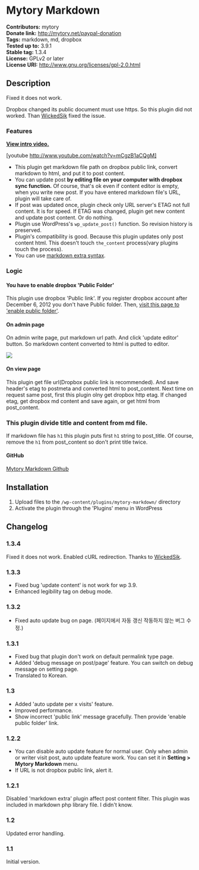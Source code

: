 # Mytory Markdown #
**Contributors:** mytory  
**Donate link:** http://mytory.net/paypal-donation  
**Tags:** markdown, md, dropbox  
**Tested up to:** 3.9.1  
**Stable tag:** 1.3.4  
**License:** GPLv2 or later  
**License URI:** http://www.gnu.org/licenses/gpl-2.0.html  

## Description ##

Fixed it does not work. 

Dropbox changed its public document must use https. So this plugin did not worked. Than [WickedSik](https://github.com/WickedSik) fixed the issue.

### Features ###

**[View intro video.](http://youtu.be/mCgzB1aCQgM)**

[youtube http://www.youtube.com/watch?v=mCgzB1aCQgM]

* This plugin get markdown file path on dropbox public link, convert markdown to html, and put it to post content.
* You can update post **by editing file on your computer with dropbox sync function.** Of course, that's ok even if content editor is empty, when you write new post. If you have entered markdown file's URL, plugin will take care of.
* If post was updated once, plugin check only URL server's ETAG not full content. It is for speed. If ETAG was changed, plugin get new content and update post content. Or do nothing.
* Plugin use WordPress's `wp_update_post()` function. So revision history is preserved.
* Plugin's compatibility is good. Because this plugin updates only post content html. This doesn't touch `the_content` process(vary plugins touch the process).
* You can use [markdown extra syntax](http://michelf.ca/projects/php-markdown/extra/).

### Logic ###

#### You have to enable dropbox 'Public Folder' ####

This plugin use dropbox 'Public link'. If you register dropbox account after December 6, 2012 you don't have Public folder. Then, [visit this page to 'enable public folder'](https://www.dropbox.com/enable_public_folder).

#### On admin page ####

On admin write page, put markdown url path. And click 'update editor' button. So markdown content converted to html is putted to editor.

![](http://dl.dropboxusercontent.com/u/15546257/blog/mytory/mytory-markdown/animated.gif)

#### On view page ####

This plugin get file url(Dropbox public link is recommended). And save header's etag to postmeta and converted html to post_content. Next time on request same post, first this plugin olny get dropbox http etag. If changed etag, get dropbox md content and save again, or get html from post_content.

### This plugin divide title and content from md file. ###

If markdown file has `h1` this plugin puts first `h1` string to post_title. Of course, remove the `h1` from post_content so don't print title twice.

#### GitHub ####

[Mytory Markdown Github](https://github.com/mytory/mytory-markdown)

## Installation ##

1. Upload files to the `/wp-content/plugins/mytory-markdown/` directory
1. Activate the plugin through the 'Plugins' menu in WordPress

## Changelog ##

### 1.3.4 ###

Fixed it does not work. Enabled cURL redirection. Thanks to [WickedSik](https://github.com/WickedSik).

### 1.3.3 ###

* Fixed bug 'update content' is not work for wp 3.9.
* Enhanced legibility tag on debug mode.

### 1.3.2 ###

* Fixed auto update bug on page. (페이지에서 자동 갱신 작동하지 않는 버그 수정.)

### 1.3.1 ###

* Fixed bug that plugin don't work on default permalink type page.
* Added 'debug message on post/page' feature. You can switch on debug message on setting page.
* Translated to Korean.

### 1.3 ###

* Added 'auto update per x visits' feature.
* Improved performance. 
* Show incorrect 'public link' message gracefully. Then provide 'enable public folder' link.

### 1.2.2 ###

* You can disable auto update feature for normal user. Only when admin or writer visit post, auto update feature work. You can set it in __Setting > Mytory Markdown__ menu.
* If URL is not dropbox public link, alert it.

### 1.2.1 ###

Disabled 'markdown extra' plugin affect post content filter. This plugin was included in markdown php library file. I didn't know.

### 1.2 ###

Updated error handling.

### 1.1 ###

Initial version.